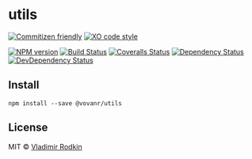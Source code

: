 # utils

[![Commitizen friendly][commitizen-image]][commitizen-url]
[![XO code style][codestyle-image]][codestyle-url]

[![NPM version][npm-image]][npm-url]
[![Build Status][travis-image]][travis-url]
[![Coveralls Status][coveralls-image]][coveralls-url]
[![Dependency Status][depstat-image]][depstat-url]
[![DevDependency Status][depstat-dev-image]][depstat-dev-url]

## Install

```shell
npm install --save @vovanr/utils
```

## License
MIT © [Vladimir Rodkin](https://github.com/VovanR)

[commitizen-url]: https://commitizen.github.io/cz-cli/
[commitizen-image]: https://img.shields.io/badge/commitizen-friendly-brightgreen.svg?style=flat-square

[codestyle-url]: https://github.com/xojs/xo
[codestyle-image]: https://img.shields.io/badge/code_style-XO-5ed9c7.svg?style=flat-square

[npm-url]: https://npmjs.org/package/@vovanr/utils
[npm-image]: https://img.shields.io/npm/v/@vovanr/utils.svg?style=flat-square

[travis-url]: https://travis-ci.org/VovanR/utils
[travis-image]: https://img.shields.io/travis/VovanR/utils.svg?style=flat-square

[coveralls-url]: https://coveralls.io/r/VovanR/utils
[coveralls-image]: https://img.shields.io/coveralls/VovanR/utils.svg?style=flat-square

[depstat-url]: https://david-dm.org/VovanR/utils
[depstat-image]: https://david-dm.org/VovanR/utils.svg?style=flat-square

[depstat-dev-url]: https://david-dm.org/VovanR/utils
[depstat-dev-image]: https://david-dm.org/VovanR/utils/dev-status.svg?style=flat-square
